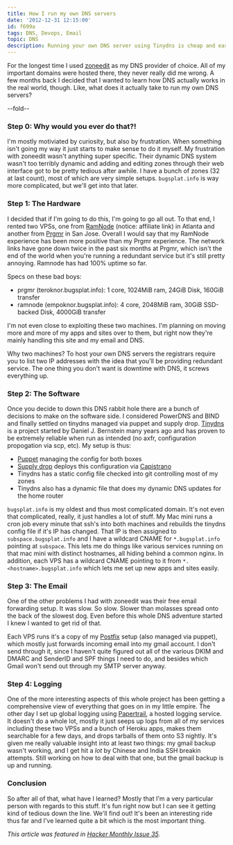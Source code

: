 ```yaml
---
title: How I run my own DNS servers
date: '2012-12-31 12:15:00'
id: f699a
tags: DNS, Devops, Email
topic: DNS
description: Running your own DNS server using Tinydns is cheap and easy and fun.
---
```


For the longest time I used [zoneedit][] as my DNS provider of choice. All of my important domains were hosted there, they never really did me wrong. A few months back I decided that I wanted to learn how DNS actually works in the real world, though. Like, what does it actually take to run my own DNS servers?

[zoneedit]: http://www.zoneedit.com/

--fold--

### Step 0: Why would you ever do that?!

I'm mostly motiviated by curiosity, but also by frustration. When something isn't going my way it just starts to make sense to do it myself. My frustration with zoneedit wasn't anything super specific. Their dynamic DNS system wasn't too terribly dynamic and adding and editing zones through their web interface got to be pretty tedious after awhile. I have a bunch of zones (32 at last count), most of which are very simple setups. `bugsplat.info` is way more complicated, but we'll get into that later.

### Step 1: The Hardware

I decided that if I'm going to do this, I'm going to go all out. To that end, I rented two VPSs, one from [RamNode][] (notice: affiliate link) in Atlanta and another from [Prgmr][] in San Jose. Overall I would say that my RamNode experience has been more positive than my Prgmr experience. The network links have gone down twice in the past six months at Prgmr, which isn't the end of the world when you're running a redundant service but it's still pretty annoying. Ramnode has had 100% uptime so far.

Specs on these bad boys:

* prgmr (teroknor.bugsplat.info): 1 core, 1024MiB ram, 24GiB Disk, 160GiB transfer
* ramnode (empoknor.bugsplat.info): 4 core, 2048MiB ram, 30GiB SSD-backed Disk, 4000GiB transfer

I'm not even close to exploiting these two machines. I'm planning on moving more and more of my apps and sites over to them, but right now they're mainly handling this site and my email and DNS.

Why two machines? To host your own DNS servers the registrars require you to list two IP addresses with the idea that you'll be providing redundant service. The one thing you don't want is downtime with DNS, it screws everything up.

### Step 2: The Software

Once you decide to down this DNS rabbit hole there are a bunch of decisions to make on the software side. I considered PowerDNS and BIND and finally settled on tinydns managed via puppet and supply drop. [Tinydns][] is a project started by Daniel J. Bernstein many years ago and has proven to be extremely reliable when run as intended (no axfr, configuration propogation via scp, etc). My setup is thus:

* [Puppet][] managing the config for both boxes
* [Supply drop][supply-drop] deploys this configuration via [Capistrano]
* Tinydns has a static config file checked into git controlling most of my zones
* Tinydns also has a dynamic file that does my dynamic DNS updates for the home router

`bugsplat.info` is my oldest and thus most complicated domain. It's not even that complicated, really, it just handles a lot of stuff. My Mac mini runs a cron job every minute that ssh's into both machines and rebuilds the tinydns config file if it's IP has changed. That IP is then assigned to `subspace.bugsplat.info` and I have a wildcard CNAME for `*.bugsplat.info` pointing at `subspace`. This lets me do things like various services running on that mac mini with distinct hostnames, all hiding behind a common nginx. In addition, each VPS has a wildcard CNAME pointing to it from `*.<hostname>.bugsplat.info` which lets me set up new apps and sites easily. 

### Step 3: The Email

One of the other problems I had with zoneedit was their free email forwarding setup. It was slow. So slow. Slower than molasses spread onto the back of the slowest dog. Even before this whole DNS adventure started I knew I wanted to get rid of that.

Each VPS runs it's a copy of my [Postfix][] setup (also managed via puppet), which mostly just forwards incoming email into my gmail account. I don't send through it, since I haven't quite figured out all of the various DKIM and DMARC and SenderID and SPF things I need to do, and besides which Gmail won't send out through my SMTP server anyway. 

### Step 4: Logging

One of the more interesting aspects of this whole project has been getting a comprehensive view of everything that goes on in my little empire. The other day I set up global logging using [Papertrail][], a hosted logging service. It doesn't do a whole lot, mostly it just seeps up logs from all of my services including these two VPSs and a bunch of Heroku apps, makes them searchable for a few days, and drops tarballs of them onto S3 nightly. It's given me really valuable insight into at least two things: my gmail backup wasn't working, and I get hit a *lot* by Chinese and India SSH breakin attempts. Still working on how to deal with that one, but the gmail backup is up and running.

### Conclusion

So after all of that, what have I learned? Mostly that I'm a very particular person with regards to this stuff. It's fun right now but I can see it getting kind of tedious down the line. We'll find out! It's been an interesting ride thus far and I've learned quite a bit which is the most important thing.

*This article was featured in [Hacker Monthly Issue 35](http://hackermonthly.com/issue-35.html).*

[RamNode]: https://clientarea.ramnode.com/aff.php?aff=142
[Prgmr]: http://prgmr.com/xen/
[Puppet]: http://puppetlabs.com/
[supply-drop]: https://github.com/pitluga/supply_drop
[Capistrano]: https://github.com/capistrano/capistrano
[Tinydns]: http://tinydns.org/
[Postfix]: http://www.postfix.org/
[Papertrail]: http://www.papertrailapp.com/

